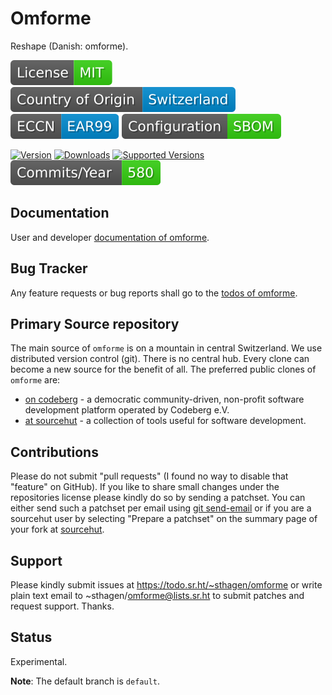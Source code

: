 # Omforme

Reshape (Danish: omforme). 

[![License](docs/badges/license-spdx-mit.svg)](https://git.sr.ht/~sthagen/omforme/tree/default/item/LICENSE)
[![Country of Origin](docs/badges/country-of-origin-name-switzerland-neutral.svg)](https://git.sr.ht/~sthagen/omforme/tree/default/item/COUNTRY-OF-ORIGIN)
[![Export Classification Control Number (ECCN)](docs/badges/export-control-classification-number_eccn-ear99-neutral.svg)](https://git.sr.ht/~sthagen/omforme/tree/default/item/EXPORT-CONTROL-CLASSIFICATION-NUMBER)
[![Configuration](docs/badges/configuration-sbom.svg)](https://git.sr.ht/~sthagen/omforme/tree/default/item/docs/third-party/README.md)

[![Version](https://img.shields.io/pypi/v/omforme.svg?style=flat)](https://pypi.python.org/pypi/omforme/)
[![Downloads](https://static.pepy.tech/badge/omforme/month)](https://pepy.tech/project/omforme)
[![Supported Versions](https://img.shields.io/pypi/pyversions/omforme.svg?style=flat)](https://pypi.python.org/pypi/omforme/)
[![Maintenance Status](docs/badges/commits-per-year.svg)](https://git.sr.ht/~sthagen/omforme/log)

## Documentation

User and developer [documentation of omforme](https://codes.dilettant.life/docs/omforme).

## Bug Tracker

Any feature requests or bug reports shall go to the [todos of omforme](https://todo.sr.ht/~sthagen/omforme).

## Primary Source repository

The main source of `omforme` is on a mountain in central Switzerland.
We use distributed version control (git).
There is no central hub.
Every clone can become a new source for the benefit of all.
The preferred public clones of `omforme` are:

* [on codeberg](https://codeberg.org/sthagen/omforme) - a democratic community-driven, non-profit software development platform operated by Codeberg e.V.
* [at sourcehut](https://git.sr.ht/~sthagen/omforme) - a collection of tools useful for software development.

## Contributions

Please do not submit "pull requests" (I found no way to disable that "feature" on GitHub).
If you like to share small changes under the repositories license please kindly do so by sending a patchset.
You can either send such a patchset per email using [git send-email](https://git-send-email.io) or 
if you are a sourcehut user by selecting "Prepare a patchset" on the summary page of your fork at [sourcehut](https://git.sr.ht/).

## Support

Please kindly submit issues at https://todo.sr.ht/~sthagen/omforme or write plain text email to ~sthagen/omforme@lists.sr.ht to submit patches and request support. Thanks.

## Status

Experimental.

**Note**: The default branch is `default`.
